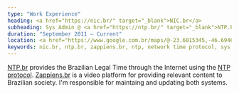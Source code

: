 ```yaml
---
type: "Work Experience"
heading: <a href="https://nic.br/" target="_blank">NIC.br</a>
subheading: Sys Admin @ <a href="https://ntp.br/" target="_blank">NTP.br</a> and <a href="http://zappiens.br/" target="_blank">Zappiens.br</a>
duration: "September 2011 – Current"
location: <a href="https://www.google.com.br/maps/@-23.6015345,-46.6946675,18z" target="_blank">São Paulo, SP, Brazil</a>
keywords: nic.br, ntp.br, zappiens.br, ntp, network time protocol, sys admin, devops, brazilian legal time, hora legal brasileira, video platform
---
```


<a href="https://ntp.br/" target="_blank">NTP.br</a> provides the Brazilian Legal Time through the Internet using the <a href="http://ntp.org/" target="_blank">NTP protocol</a>. <a href="http://zappiens.br/" target="_blank">Zappiens.br</a> is a video platform for providing relevant content to Brazilian society. I'm responsible for maintaing and updating both systems.
